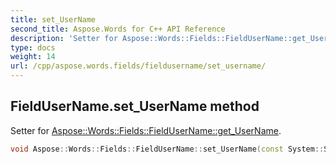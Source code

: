 ```yaml
---
title: set_UserName
second_title: Aspose.Words for C++ API Reference
description: 'Setter for Aspose::Words::Fields::FieldUserName::get_UserName.'
type: docs
weight: 14
url: /cpp/aspose.words.fields/fieldusername/set_username/
---
```

## FieldUserName.set_UserName method


Setter for [Aspose::Words::Fields::FieldUserName::get_UserName](../get_username/).

```cpp
void Aspose::Words::Fields::FieldUserName::set_UserName(const System::String &value)
```

